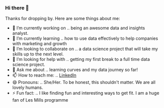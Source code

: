 ### Hi there 👋

<!--
**leekarensl/leekarensl** is a ✨ _special_ ✨ repository because its `README.md` (this file) appears on your GitHub profile.
-->
Thanks for dropping by. Here are some things about me:

- 🔭 I’m currently working on .. being an awesome data and insights analyst.
- 🌱 I’m currently learning .. how to use data effectively to help companies with marketing and growth
- 👯 I’m looking to collaborate on .. a data science project that will take my skills up to the next level.
- 🤔 I’m looking for help with .. getting my first break to a full time data science project.
- 💬 Ask me about .. learning curves and my data journey so far!
- 📫 How to reach me: .. [LinkedIn](https://www.linkedin.com/in/karen-sl-lee/)
- 😄 Pronouns: .. She/Her. To be honest, this shouldn't matter. We are all lovely humans.
- ⚡ Fun fact: .. I like finding fun and interesting ways to get fit. I am a huge fan of Les Mills programme

